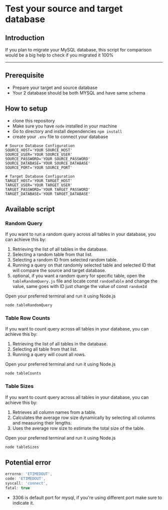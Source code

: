 # Test your source and target database

## Introduction
If you plan to migrate your MySQL database, this script for comparison would be a big help to check if you migrated it 100%

---

## Prerequisite
- Prepare your target and source database
- Your 2 database should be both MYSQL and have same schema

## How to setup
- clone this repository
- Make sure you have `node` installed in your machine
- Go to directory and install dependencies `npm install`
- create your `.env` file to connect your database
```env
# Source Database Configuration
SOURCE_HOST='YOUR SOURCE_HOST'
SOURCE_USER='YOUR SOURCE_USER'
SOURCE_PASSWORD='YOUR SOURCE_PASSWORD'
SOURCE_DATABASE='YOUR SOURCE_DATABASE'
SOURCE_PORT='YOUR SOURCE_PORT'

# Target Database Configuration
TARGET_HOST='YOUR TARGET_HOST'
TARGET_USER='YOUR TARGET_USER'
TARGET_PASSWORD='YOUR TARGET_PASSWORD'
TARGET_DATABASE='YOUR TARGET_DATABASE'
```

## Available script

### Random Query 
If you want to run a random query across all tables in your database, you can achieve this by:
1. Retrieving the list of all tables in the database.
2. Selecting a random table from that list.
3. Selecting a random ID from selected random table.
4. Running a query on that randomly selected table and selected ID that will compare the source and target database.
5. optional, if you want a random query for specific table, open the `tableRandomQuery.js` file and locate const `randomTable` and change the value, same goes with ID just change the value of const `randomId`

Open your preferred terminal and run it using Node.js
```bash
node tableRandomQuery
```

### Table Row Counts
If you want to count query across all tables in your database, you can achieve this by:
1. Retrieving the list of all tables in the database.
2. Selecting all table from that list.
3. Running a query will count all rows.

Open your preferred terminal and run it using Node.js
```bash
node tableCounts
```

### Table Sizes
If you want to count query across all tables in your database, you can achieve this by:
1. Retrieves all column names from a table.
2. Calculates the average row size dynamically by selecting all columns and measuring their lengths.
3. Uses the average row size to estimate the total size of the table.

Open your preferred terminal and run it using Node.js
```bash
node tableSizes
```


## Potential error
```js
errorno: 'ETIMEDOUT',
code: 'ETIMEDOUT',
syscall: 'connect',
fatal: true
```
- 3306 is default port for mysql, if you're using different port make sure to indicate it.

